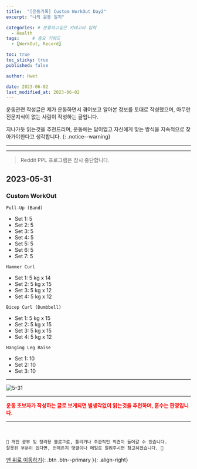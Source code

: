 ```yaml
---
title:  "[운동기록] Custom WorkOut Day2"  
excerpt: "나의 운동 일지"

categories: # 분류하고싶은 카테고리 입력
  - Health
tags:     # 중요 키워드
  - [WorkOut, Record]

toc: true
toc_sticky: true
published: false

author: Hwet

date: 2023-06-02
last_modified_at: 2023-06-02
---
```


운동관련 작성글은 제가 운동하면서 겪어보고 알아본 정보를 토대로 작성했으며, 아무런 전문지식이 없는 사람이 작성하는 글입니다.

지나가듯 읽는것을 추천드리며, 운동에는 답이없고 자신에게 맞는 방식을 지속적으로 찾아가야한다고 생각합니다.
{: .notice--warning}

***



*** 

> Reddit PPL 프로그램은 잠시 중단합니다.

## 2023-05-31

### Custom WorkOut

`Pull-Up (Band)`

- Set 1: 5
- Set 2: 5
- Set 3: 5
- Set 4: 5
- Set 5: 5
- Set 6: 5
- Set 7: 5

`Hammer Curl`

- Set 1: 5 kg x 14
- Set 2: 5 kg x 15
- Set 3: 5 kg x 12
- Set 4: 5 kg x 12

`Bicep Curl (Dumbbell)`

- Set 1: 5 kg x 15
- Set 2: 5 kg x 15
- Set 3: 5 kg x 15
- Set 4: 5 kg x 12

`Hanging Leg Raise`

- Set 1: 10
- Set 2: 10
- Set 3: 10

---

![5-31](https://github.com/hwet-j/hwet-j.github.io/assets/81364742/535dab26-4fef-4803-aed2-25a393d9777e)

***

<strong style="color:red">운동 초보자가 작성하는 글로 보게되면 별생각없이 읽는것을 추천하며, 훈수는 환영입니다.</strong>



***
<br>
    
    📢 개인 공부 및 정리용 블로그로, 틀리거나 주관적인 의견이 들어갈 수 있습니다.
    잘못된 부분이 있다면, 언제든지 댓글이나 메일로 알려주시면 참고하겠습니다. 🔔

[맨 위로 이동하기](#){: .btn .btn--primary }{: .align-right}